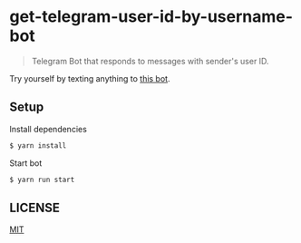 # get-telegram-user-id-by-username-bot

> Telegram Bot that responds to messages with sender's user ID.

Try yourself by texting anything to [this bot](https://telegram.me/get_userId_by_username_bot).

## Setup

Install dependencies

```bash
$ yarn install
```

Start bot

```bash
$ yarn run start
```

## LICENSE

[MIT](https://github.com/frenchbread/get-telegram-user-id-by-username-bot/blob/master/LICENSE)
